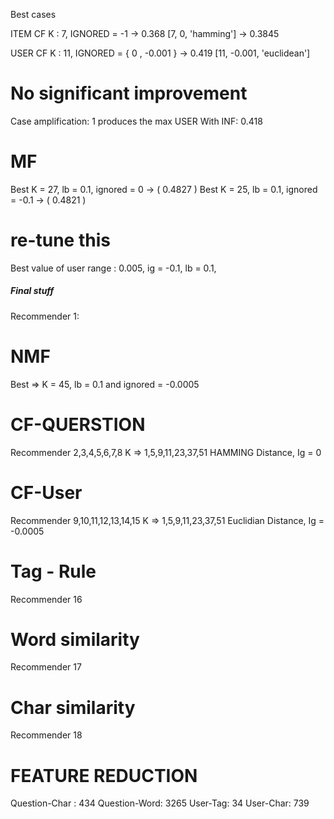 Best cases

ITEM CF K : 7, IGNORED = -1 -> 0.368
[7, 0, 'hamming'] -> 0.3845

USER CF K : 11, IGNORED = { 0 , -0.001 } -> 0.419
[11, -0.001, 'euclidean']

# No significant improvement
Case amplification: 1 produces the max
USER With INF: 0.418

# MF
Best K = 27, lb = 0.1, ignored = 0  -> ( 0.4827 )
Best K = 25, lb = 0.1, ignored = -0.1 -> ( 0.4821 )



# re-tune this
Best value of user range : 0.005,
ig = -0.1,
lb = 0.1,


##### Final stuff

Recommender 1:
# NMF
Best => K = 45, lb = 0.1 and ignored = -0.0005

# CF-QUERSTION
Recommender 2,3,4,5,6,7,8
K => 1,5,9,11,23,37,51
HAMMING Distance, Ig = 0

# CF-User
Recommender 9,10,11,12,13,14,15
K => 1,5,9,11,23,37,51
Euclidian Distance, Ig = -0.0005

# Tag - Rule
Recommender 16

# Word similarity
Recommender 17

# Char similarity
Recommender 18


# FEATURE REDUCTION
Question-Char : 434
Question-Word: 3265
User-Tag: 34
User-Char: 739

